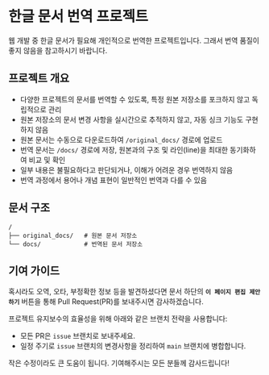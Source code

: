# 한글 문서 번역 프로젝트

웹 개발 중 한글 문서가 필요해 개인적으로 번역한 프로젝트입니다. 그래서 번역 품질이 좋지 않음을 참고하시기 바랍니다. 

## 프로젝트 개요

* 다양한 프로젝트의 문서를 번역할 수 있도록, 특정 원본 저장소를 포크하지 않고 독립적으로 관리
* 원본 저장소의 문서 변경 사항을 실시간으로 추적하지 않고, 자동 싱크 기능도 구현하지 않음
* 원본 문서는 수동으로 다운로드하여 `/original_docs/` 경로에 업로드
* 번역 문서는 `/docs/` 경로에 저장, 원본과의 구조 및 라인(line)을 최대한 동기화하여 비교 및 확인
* 일부 내용은 불필요하다고 판단되거나, 이해가 어려운 경우 번역하지 않음
* 번역 과정에서 용어나 개념 표현이 일반적인 번역과 다를 수 있음

## 문서 구조

```
/
├── original_docs/   # 원본 문서 저장소
└── docs/            # 번역된 문서 저장소
```

## 기여 가이드

혹시라도 오역, 오타, 부정확한 정보 등을 발견하셨다면 문서 하단의 **`이 페이지 편집 제안하기`** 버튼을 통해 Pull Request(PR)를 보내주시면 감사하겠습니다.

프로젝트 유지보수의 효율성을 위해 아래와 같은 브랜치 전략을 사용합니다:

* 모든 PR은 `issue` 브랜치로 보내주세요.
* 일정 주기로 `issue` 브랜치의 변경사항을 정리하여 `main` 브랜치에 병합합니다.

작은 수정이라도 큰 도움이 됩니다. 기여해주시는 모든 분들께 감사드립니다!
